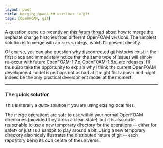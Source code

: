 ```yaml
---
layout: post
title: Merging OpenFOAM versions in git
tags: [OpenFOAM, git]
---
```


A question came up recently on this [forum
thread](http://www.cfd-online.com/Forums/openfoam/70409-git-history-1-5-1-6-a.html)
about how to merge the separate change histories from different OpenFOAM
versions. The simplest solution is to merge with an `ours` strategy, which
I'll present directly.

Of course, you can also question why disconnected git histories exist in the
first place and immediately notice that the same type of issues will simply
re-occur with future OpenFOAM-1.7.x, OpenFOAM-1.8.x, *etc* releases. I'll
thus also take the opportunity to explain why I think the current OpenFOAM
development model is perhaps not as bad at it might first appear and might
indeed be the only practical development model at the moment.

---------------
### The quick solution

This is literally a *quick* solution if you are using exising local files.

The merge operations are safe to use within your normal OpenFOAM directories
(provided they are in a clean state), but it is also quite reasonable to use
a new temporary directory for the operations -- either for safety or just as
a sandpit to play around a bit. Using a new temporary directory also nicely
illustrates the distributed nature of git -- each repository being its own
centre of the universe.
